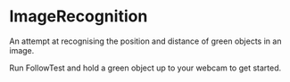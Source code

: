 # ImageRecognition
An attempt at recognising the position and distance of green objects in an image.

Run FollowTest and hold a green object up to your webcam to get started.

